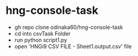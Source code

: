 # hng-console-task
<ul>
  <li>gh repo clone odinaka60/hng-console-task</li>
  <li>cd into csvTask Folder</li>
  <li>run python script1.py</li>
  <li>open 'HNGi9 CSV FILE - Sheet1.output.csv' file</li>
</ul>
